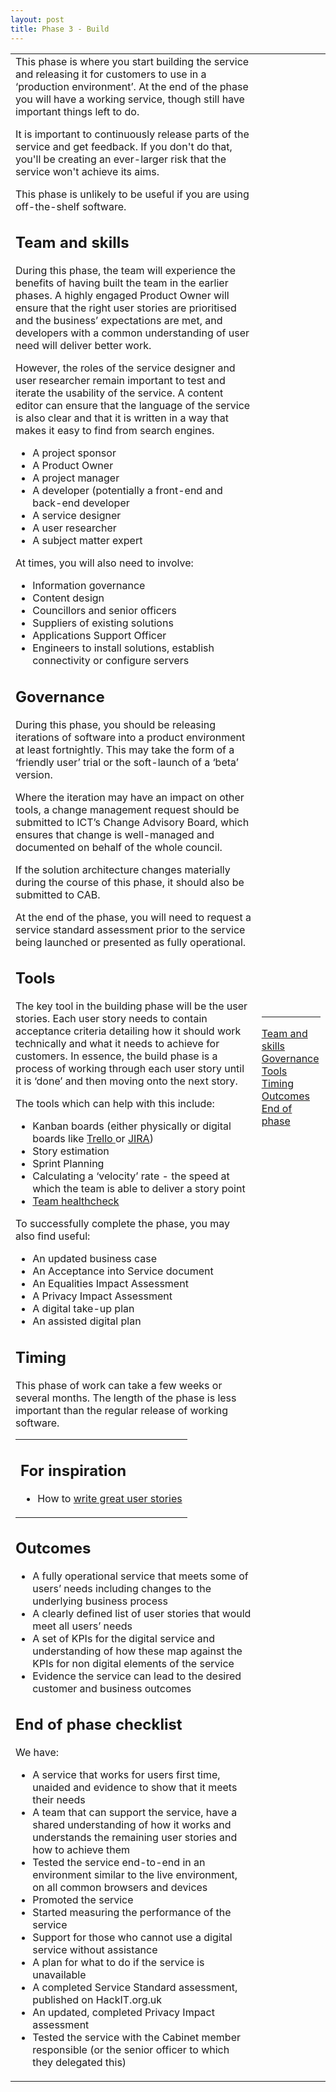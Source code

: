 ```yaml
---
layout: post
title: Phase 3 - Build
---
```

<table>
<tr>
<td class="mainContent" >
This phase is where you start building the service and releasing it for customers to use in a ‘production environment’. At the end of the phase you will have a working service, though still have important things left to do. 

It is important to continuously release parts of the service and get feedback. If you don't do that, you'll be creating an ever-larger risk that the service won't achieve its aims. 

This phase is unlikely to be useful if you are using off-the-shelf software.

<h2  id="C1">Team and skills</h2>

During this phase, the team will experience the benefits of having built the team in the earlier phases. A highly engaged Product Owner will ensure that the right user stories are prioritised and the business’ expectations are met, and developers with a common understanding of user need will deliver better work. 

However, the roles of the service designer and user researcher remain important to test and iterate the usability of the service. A content editor can ensure that the language of the service is also clear and that it is written in a way that makes it easy to find from search engines. 

<ul>
<li>A project sponsor</li>
<li>A Product Owner</li>
<li>A project manager</li>
<li>A developer (potentially a front-end and back-end developer</li>
<li>A service designer</li>
<li>A user researcher</li>
<li>A subject matter expert</li>
</ul>

At times, you will also need to involve:

<ul>
<li>Information governance </li>
<li>Content design</li>
<li>Councillors and senior officers</li>
<li>Suppliers of existing solutions</li>
<li>Applications Support Officer</li>
<li>Engineers to install solutions, establish connectivity or configure servers </li>
</ul>

<h2  id="C2">Governance</h2>


During this phase, you should be releasing iterations of software into a product environment at least fortnightly. This may take the form of a ‘friendly user’ trial or the soft-launch of a ‘beta’ version. 

Where the iteration may have an impact on other tools, a change management request should be submitted to ICT’s Change Advisory Board, which ensures that change is well-managed and documented on behalf of the whole council. 

If the solution architecture changes materially during the course of this phase, it should also be submitted to CAB.

 

At the end of the phase, you will need to request a service standard assessment prior to the service being launched or presented as fully operational. 


<h2  id="C3">Tools</h2>

The key tool in the building phase will be the user stories. Each user story needs to contain acceptance criteria detailing how it should work technically and what it needs to achieve for customers. In essence, the build phase is a process of working through each user story until it is ‘done’ and then moving onto the next story. 

The tools which can help with this include:
<ul class="c5 lst-kix_vaularjx6ft7-0 start"><li class="c0"><span>Kanban boards (either physically or digital boards like </span><span class="c15"><a class="c6" href="https://www.google.com/url?q=https://trello.com/&amp;sa=D&amp;ust=1496573525750000&amp;usg=AFQjCNGz0gdJVZNrKFsdQJwxWYDZbxwyTw">Trello </a></span><span>or </span><span class="c15"><a class="c6" href="https://www.google.com/url?q=https://jira.atlassian.com/&amp;sa=D&amp;ust=1496573525751000&amp;usg=AFQjCNFtWs0JFHcx31G1uPY5Op8Stok_Ig">JIRA</a></span><span class="c1">)</span></li><li class="c0"><span class="c1">Story estimation</span></li><li class="c0"><span class="c1">Sprint Planning</span></li><li class="c0"><span class="c1">Calculating a ‘velocity’ rate - the speed at which the team is able to deliver a story point</span></li><li><a href="https://docs.google.com/document/d/1RcPeID2j-MlOD7yeHHh-SndzW08Ya7Asu6H31CODemo">Team healthcheck</a></li></ul>

To successfully complete the phase, you may also find useful:

<ul class="c5 lst-kix_vaularjx6ft7-0"><li class="c0"><span class="c1">An updated business case</span></li><li class="c0"><span class="c1">An Acceptance into Service document </span></li><li class="c0"><span class="c1">An Equalities Impact Assessment </span></li><li class="c0"><span class="c1">A Privacy Impact Assessment </span></li><li class="c0"><span class="c1">A digital take-up plan</span></li><li class="c0"><span class="c1">An assisted digital plan </span></li></ul>


<h2  id="C4">Timing</h2>
This phase of work can take a few weeks or several months. The length of the phase is less important than the regular release of working software. 
<table class="c20"><tbody><tr class="c8"><td class="c13" rowspan="1" colspan="1"><h2 class="c7 c17" id="h.yg2sdt4suv16"><span class="c4">For inspiration</span></h2><ul class="c5 lst-kix_6lpsjh8xucyw-0 start"><li class="c0"><span>How to </span><span class="c15"><a class="c6" href="https://www.google.com/url?q=https://www.mountaingoatsoftware.com/uploads/presentations/User-Stories-Applied-Agile-Software-Development-XP-Atlanta-2004.pdf&amp;sa=D&amp;ust=1496573525758000&amp;usg=AFQjCNFcwve52UHH1zfS5zUlOP4tbK5H6g">write great user stories</a></span></li></ul></td></tr></tbody></table>

<h2  id="C5">Outcomes</h2>
<ul class="c5"><li class="c0"><span class="c1">A fully operational service that meets some of users’ needs including changes to the underlying business process </span></li><li class="c0"><span class="c1">A clearly defined list of user stories that would meet all users’ needs</span></li><li class="c0"><span class="c1">A set of KPIs for the digital service and understanding of how these map against the KPIs for non digital elements of the service </span></li><li class="c0"><span class="c1">Evidence the service can lead to the desired customer and business outcomes </span></li></ul>


<h2  id="C6">End of phase checklist</h2>
We have:
<ul class="c5"><li class="c9"><span class="c1">A service that works for users first time, unaided and evidence to show that it meets their needs</span></li>
 
 <li class="c9"><span class="c1">A team that can support the service, have a shared understanding of how it works and understands the remaining user stories and how to achieve them</span></li>
 
 <li class="c9"><span class="c1">Tested the service end-to-end in an environment similar to the live environment, on all common browsers and devices</span></li><li class="c9"><span class="c1">Promoted the service</span></li><li class="c9"><span class="c1">Started measuring the performance of the service</span></li>
 
 <li class="c9"><span class="c1">Support for those who cannot use a digital service without assistance</span></li><li class="c9"><span class="c1">A plan for what to do if the service is unavailable</span></li>
 
 <li class="c9"><span class="c1">A completed Service Standard assessment, published on HackIT.org.uk</li>
 
 <li class="c9"><span class="c1">An updated, completed Privacy Impact assessment</li>
 
 <li class="c9"><span>Tested the service with the Cabinet member responsible (</span><span>or the senior officer to which they delegated</span><span class="c1">&nbsp;this)</span></li></ul>



<td class="rightContent">
<hr/>
<a href="#C1">Team and skills</a><br/>
<a href="#C2">Governance</a><br/>
<a href="#C3">Tools</a><br/>
<a href="#C4">Timing</a><br/>
<a href="#C5">Outcomes</a><br/>
<a href="#C6">End of phase</a><br/>
</td>
